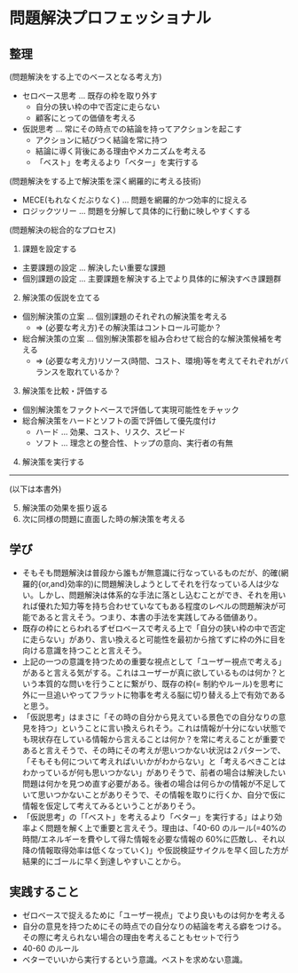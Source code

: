 # 問題解決プロフェッショナル

## 整理

(問題解決をする上でのベースとなる考え方)

- セロベース思考 ... 既存の枠を取り外す
  - 自分の狭い枠の中で否定に走らない
  - 顧客にとっての価値を考える
- 仮説思考 ... 常にその時点での結論を持ってアクションを起こす
  - アクションに結びつく結論を常に持つ
  - 結論に導く背後にある理由やメカニズムを考える
  - 「ベスト」を考えるより「ベター」を実行する

(問題解決をする上で解決策を深く網羅的に考える技術)

- MECE(もれなくだぶりなく) ... 問題を網羅的かつ効率的に捉える
- ロジックツリー ... 問題を分解して具体的に行動に映しやすくする

(問題解決の総合的なプロセス)

1. 課題を設定する

- 主要課題の設定 ... 解決したい重要な課題
- 個別課題の設定 ... 主要課題を解決する上でより具体的に解決すべき課題群

2. 解決策の仮説を立てる

- 個別解決策の立案 ... 個別課題のそれぞれの解決策を考える
  - => (必要な考え方)その解決策はコントロール可能か？
- 総合解決策の立案 ... 個別解決策郡を組み合わせて総合的な解決策候補を考える
  - => (必要な考え方)リソース(時間、コスト、環境)等を考えてそれぞれがバランスを取れているか？

3. 解決策を比較・評価する

- 個別解決策をファクトベースで評価して実現可能性をチャック
- 総合解決策をハードとソフトの面で評価して優先度付け
  - ハード ... 効果、コスト、リスク、スピード
  - ソフト ... 理念との整合性、トップの意向、実行者の有無

4. 解決策を実行する

---

(以下は本書外)

5. 解決策の効果を振り返る
6. 次に同様の問題に直面した時の解決策を考える

## 学び

- そもそも問題解決は普段から誰もが無意識に行なっているものだが、的確(網羅的{or,and}効率的)に問題解決しようとしてそれを行なっている人は少ない。しかし、問題解決は体系的な手法に落とし込むことができ、それを用いれば優れた知力等を持ち合わせていなてもある程度のレベルの問題解決が可能であると言えそう。つまり、本書の手法を実践してみる価値あり。
- 既存の枠にとらわれるずゼロベースで考える上で「自分の狭い枠の中で否定に走らない」があり、言い換えると可能性を最初から捨てずに枠の外に目を向ける意識を持つことと言えそう。
- 上記の一つの意識を持つための重要な視点として「ユーザー視点で考える」があると言える気がする。これはユーザーが真に欲しているものは何か？という本質的な問いを行うことに繋がり、既存の枠(= 制約やルール)を思考に外に一旦追いやってフラットに物事を考える脳に切り替える上で有効であると思う。
- 「仮説思考」はまさに「その時の自分から見えている景色での自分なりの意見を持つ」ということに言い換えられそう。これは情報が十分にない状態でも現状存在している情報から言えることは何か？を常に考えることが重要であると言えそうで、その時にその考えが思いつかない状況は２パターンで、「そもそも何について考えればいいかがわからない」と「考えるべきことはわかっているが何も思いつかない」がありそうで、前者の場合は解決したい問題は何かを見つめ直す必要がある。後者の場合は何らかの情報が不足していて思いつかないことがありそうで、その情報を取りに行くか、自分で仮に情報を仮定して考えてみるということがありそう。
- 「仮説思考」の「「ベスト」を考えるより「ベター」を実行する」はより効率よく問題を解く上で重要と言えそう。理由は、「40-60 のルール(=40%の時間/エネルギーを費やして得た情報を必要な情報の 60%に匹敵し、それ以降の情報取得効率は低くなっていく)」や仮説検証サイクルを早く回した方が結果的にゴールに早く到達しやすいことから。

## 実践すること

- ゼロベースで捉えるために「ユーザー視点」でより良いものは何かを考える
- 自分の意見を持つためにその時点での自分なりの結論を考える癖をつける。その際に考えられない場合の理由を考えることもセットで行う
- 40-60 のルール
- ベターでいいから実行するという意識。ベストを求めない意識。
